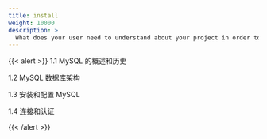 ```yaml
---
title: install
weight: 10000
description: >
  What does your user need to understand about your project in order to use it - or potentially contribute to it?
---
```


{{< alert >}}
1.1 MySQL 的概述和历史

1.2 MySQL 数据库架构

1.3 安装和配置 MySQL

1.4 连接和认证

{{< /alert >}}